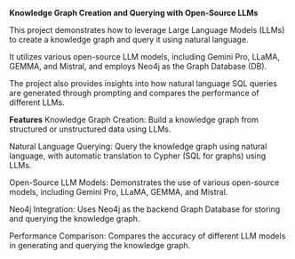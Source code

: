 **Knowledge Graph Creation and Querying with Open-Source LLMs** 

This project demonstrates how to leverage Large Language Models (LLMs) to create a knowledge graph and query it using natural language. 

It utilizes various open-source LLM models, including Gemini Pro, LLaMA, GEMMA, and Mistral, and employs Neo4j as the Graph Database (DB). 

The project also provides insights into how natural language SQL queries are generated through prompting and compares the performance of different LLMs.


**Features**
Knowledge Graph Creation: Build a knowledge graph from structured or unstructured data using LLMs.

Natural Language Querying: Query the knowledge graph using natural language, with automatic translation to Cypher (SQL for graphs) using LLMs.

Open-Source LLM Models: Demonstrates the use of various open-source models, including Gemini Pro, LLaMA, GEMMA, and Mistral.

Neo4j Integration: Uses Neo4j as the backend Graph Database for storing and querying the knowledge graph.

Performance Comparison: Compares the accuracy of different LLM models in generating and querying the knowledge graph.
